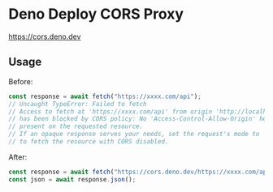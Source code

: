 # Deno Deploy CORS Proxy

https://cors.deno.dev

## Usage

Before:

```js
const response = await fetch("https://xxxx.com/api");
// Uncaught TypeError: Failed to fetch
// Access to fetch at 'https://xxxx.com/api' from origin 'http://localhost'
// has been blocked by CORS policy: No 'Access-Control-Allow-Origin' header is
// present on the requested resource.
// If an opaque response serves your needs, set the request's mode to 'no-cors'
// to fetch the resource with CORS disabled.
```

After:

```js
const response = await fetch("https://cors.deno.dev/https://xxxx.com/api");
const json = await response.json();
```
